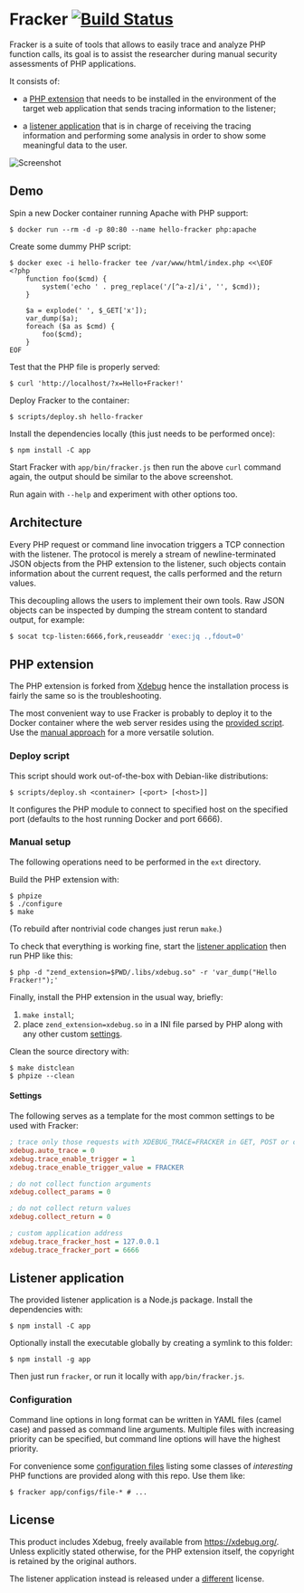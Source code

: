 # Fracker    [![Build Status](https://travis-ci.org/cyrus-and/fracker.svg?branch=master)](https://travis-ci.org/cyrus-and/fracker)

Fracker is a suite of tools that allows to easily trace and analyze PHP function calls, its goal is to assist the researcher during manual security assessments of PHP applications.

It consists of:

- a [PHP extension](#php-extension) that needs to be installed in the environment of the target web application that sends tracing information to the listener;

- a [listener application](#listener-application) that is in charge of receiving the tracing information and performing some analysis in order to show some meaningful data to the user.

![Screenshot](https://i.imgur.com/lEr7FZa.png)

## Demo

Spin a new Docker container running Apache with PHP support:

```console
$ docker run --rm -d -p 80:80 --name hello-fracker php:apache
```

Create some dummy PHP script:

```console
$ docker exec -i hello-fracker tee /var/www/html/index.php <<\EOF
<?php
    function foo($cmd) {
        system('echo ' . preg_replace('/[^a-z]/i', '', $cmd));
    }

    $a = explode(' ', $_GET['x']);
    var_dump($a);
    foreach ($a as $cmd) {
        foo($cmd);
    }
EOF
```

Test that the PHP file is properly served:

```console
$ curl 'http://localhost/?x=Hello+Fracker!'
```

Deploy Fracker to the container:

```console
$ scripts/deploy.sh hello-fracker
```

Install the dependencies locally (this just needs to be performed once):

```console
$ npm install -C app
```

Start Fracker with `app/bin/fracker.js` then run the above `curl` command again, the output should be similar to the above screenshot.

Run again with `--help` and experiment with other options too.

## Architecture

Every PHP request or command line invocation triggers a TCP connection with the listener. The protocol is merely a stream of newline-terminated JSON objects from the PHP extension to the listener, such objects contain information about the current request, the calls performed and the return values.

This decoupling allows the users to implement their own tools. Raw JSON objects can be inspected by dumping the stream content to standard output, for example:

```sh
$ socat tcp-listen:6666,fork,reuseaddr 'exec:jq .,fdout=0'
```

## PHP extension

The PHP extension is forked from [Xdebug][] hence the installation process is fairly the same so is the troubleshooting.

[Xdebug]: https://github.com/xdebug/xdebug

The most convenient way to use Fracker is probably to deploy it to the Docker container where the web server resides using the [provided script](#deploy-script). Use the [manual approach](#manual-setup) for a more versatile solution.

### Deploy script

This script should work out-of-the-box with Debian-like distributions:

```console
$ scripts/deploy.sh <container> [<port> [<host>]]
```

It configures the PHP module to connect to specified host on the specified port (defaults to the host running Docker and port 6666).

### Manual setup

The following operations need to be performed in the `ext` directory.

Build the PHP extension with:

```console
$ phpize
$ ./configure
$ make
```

(To rebuild after nontrivial code changes just rerun `make`.)

To check that everything is working fine, start the [listener application](#listener-application) then run PHP like this:

```console
$ php -d "zend_extension=$PWD/.libs/xdebug.so" -r 'var_dump("Hello Fracker!");'
```

Finally, install the PHP extension in the usual way, briefly:

1. `make install`;
2. place `zend_extension=xdebug.so` in a INI file parsed by PHP along with any other custom [settings](#settings).

Clean the source directory with:

```console
$ make distclean
$ phpize --clean
```

#### Settings

The following serves as a template for the most common settings to be used with Fracker:

```ini
; trace only those requests with XDEBUG_TRACE=FRACKER in GET, POST or cookie
xdebug.auto_trace = 0
xdebug.trace_enable_trigger = 1
xdebug.trace_enable_trigger_value = FRACKER

; do not collect function arguments
xdebug.collect_params = 0

; do not collect return values
xdebug.collect_return = 0

; custom application address
xdebug.trace_fracker_host = 127.0.0.1
xdebug.trace_fracker_port = 6666
```

## Listener application

The provided listener application is a Node.js package. Install the dependencies with:

```console
$ npm install -C app
```

Optionally install the executable globally by creating a symlink to this folder:

```console
$ npm install -g app
```

Then just run `fracker`, or run it locally with `app/bin/fracker.js`.

### Configuration

Command line options in long format can be written in YAML files (camel case) and passed as command line arguments. Multiple files with increasing priority can be specified, but command line options will have the highest priority.

For convenience some [configuration files][configs] listing some classes of *interesting* PHP functions are provided along with this repo. Use them like:

```console
$ fracker app/configs/file-* # ...
```

[configs]: app/configs/

## License

This product includes Xdebug, freely available from <https://xdebug.org/>. Unless explicitly stated otherwise, for the PHP extension itself, the copyright is retained by the original authors.

The listener application instead is released under a [different](app/LICENSE) license.
